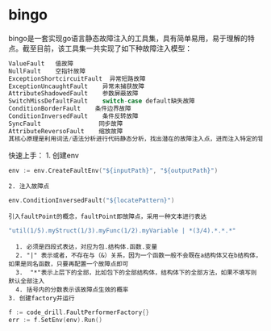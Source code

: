 # bingo

bingo是一套实现go语言静态故障注入的工具集，具有简单易用，易于理解的特点。截至目前，该工具集一共实现了如下种故障注入模型：

```go
ValueFault   值故障
NullFault    空指针故障
ExceptionShortcircuitFault  异常短路故障    
ExceptionUncaughtFault    异常未捕获故障
AttributeShadowedFault    参数屏蔽故障
SwitchMissDefaultFault    switch-case default缺失故障
ConditionBorderFault    条件边界故障
ConditionInversedFault    条件反转故障
SyncFault                同步故障
AttributeReversoFault    缩放故障
其核心原理是利用词法/语法分析进行代码静态分析，找出潜在的故障注入点，进而注入特定的错误。
```

快速上手：
    1. 创建env
```go
env := env.CreateFaultEnv("${inputPath}", "${outputPath}")
```
    2. 注入故障点
```go
env.ConditionInversedFault("${locatePattern}")
```
    引入faultPoint的概念，faultPoint即故障点，采用一种文本进行表达
```go
"util(1/5).myStruct(1/3).myFunc(1/2).myVariable | *(3/4).*.*.*"
```
      1. 必须是四段式表达，对应为包.结构体.函数.变量
      2. "|" 表示或者，不存在与（&）关系，因为一个函数一般不会既在a结构体又在b结构体，
    如果是同名函数，只要再配置一个故障点即可
      3.  "*"表示上层下的全部，比如包下的全部结构体，结构体下的全部方法，如果不填写则默认全部注入
      4. 括号内的分数表示该故障点生效的概率
    3. 创建factory并运行
```go
f := code_drill.FaultPerformerFactory{}
err := f.SetEnv(env).Run()
```
